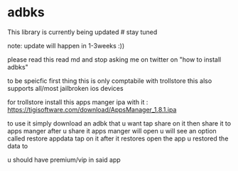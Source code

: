 # adbks




This library is currently being updated # stay tuned 

note: update will happen in 1-3weeks :))




please read this read md and stop asking me on twitter on "how to install adbks"

to be speicfic first thing this  is only comptabile with trollstore this also supports all/most  jailbroken ios  devices

for trollstore install this apps manger ipa with it : https://tigisoftware.com/download/AppsManager_1.8.1.ipa

to use it simply download an adbk that u want tap share on  it  then share it to apps manger after u share it apps manger will open u will see an option called  restore appdata tap on it after it restores open the app u restored the data to 

u should have premium/vip in  said app

 
